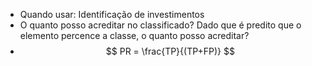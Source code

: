
- Quando usar: Identificação de investimentos
- O quanto posso acreditar no classificado? Dado que é predito que o elemento percence a classe, o quanto posso acreditar? 
- $$ PR = \frac{TP}{(TP+FP)} $$